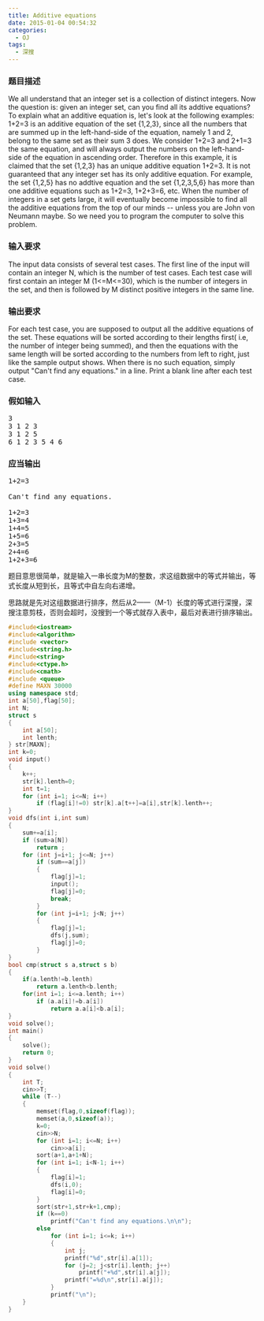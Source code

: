 ```yaml
---
title: Additive equations
date: 2015-01-04 00:54:32
categories:
  - OJ
tags:
  - 深搜
---
```


### 题目描述

We all understand that an integer set is a collection of distinct integers. Now the question is: given an integer set, can you find all its addtive equations? To explain what an additive equation is, let's look at the following examples:
1+2=3 is an additive equation of the set {1,2,3}, since all the numbers that are summed up in the left-hand-side of the equation, namely 1 and 2, belong to the same set as their sum 3 does. We consider 1+2=3 and 2+1=3 the same equation, and will always output the numbers on the left-hand-side of the equation in ascending order. Therefore in this example, it is claimed that the set {1,2,3} has an unique additive equation 1+2=3.
It is not guaranteed that any integer set has its only additive equation. For example, the set {1,2,5} has no addtive equation and the set {1,2,3,5,6} has more than one additive equations such as 1+2=3, 1+2+3=6, etc. When the number of integers in a set gets large, it will eventually become impossible to find all the additive equations from the top of our minds -- unless you are John von Neumann maybe. So we need you to program the computer to solve this problem.

<!-- more -->
### 输入要求

The input data consists of several test cases.
The first line of the input will contain an integer N, which is the number of test cases.
Each test case will first contain an integer M (1<=M<=30), which is the number of integers in the set, and then is followed by M distinct positive integers in the same line.

### 输出要求

For each test case, you are supposed to output all the additive equations of the set. These equations will be sorted according to their lengths first( i.e, the number of integer being summed), and then the equations with the same length will be sorted according to the numbers from left to right, just like the sample output shows. When there is no such equation, simply output "Can't find any equations." in a line. Print a blank line after each test case.

### 假如输入

<pre>3
3 1 2 3
3 1 2 5
6 1 2 3 5 4 6</pre>

### 应当输出

<pre>1+2=3

Can't find any equations.

1+2=3
1+3=4
1+4=5
1+5=6
2+3=5
2+4=6
1+2+3=6</pre>


题目意思很简单，就是输入一串长度为M的整数，求这组数据中的等式并输出，等式长度从短到长，且等式中自左向右递增。

思路就是先对这组数据进行排序，然后从2——（M-1）长度的等式进行深搜，深搜注意剪枝，否则会超时，没搜到一个等式就存入表中，最后对表进行排序输出。

``` cpp
#include<iostream>
#include<algorithm>
#include <vector>
#include<string.h>
#include<string>
#include<ctype.h>
#include<cmath>
#include <queue>
#define MAXN 30000
using namespace std;
int a[50],flag[50];
int N;
struct s
{
    int a[50];
    int lenth;
} str[MAXN];
int k=0;
void input()
{
    k++;
    str[k].lenth=0;
    int t=1;
    for (int i=1; i<=N; i++)
        if (flag[i]!=0) str[k].a[t++]=a[i],str[k].lenth++;
}
void dfs(int i,int sum)
{                
    sum+=a[i];
    if (sum>a[N]) 
        return ;
    for (int j=i+1; j<=N; j++)
        if (sum==a[j])
        {
            flag[j]=1;
            input();
            flag[j]=0;
            break;
        }
        for (int j=i+1; j<N; j++)
        {
            flag[j]=1;
            dfs(j,sum);
            flag[j]=0;
        }
}
bool cmp(struct s a,struct s b)
{
    if(a.lenth!=b.lenth)
        return a.lenth<b.lenth;
    for(int i=1; i<=a.lenth; i++)
        if (a.a[i]!=b.a[i])
            return a.a[i]<b.a[i];
}
void solve();
int main()
{
    solve();
    return 0;
}
void solve()
{   
    int T;
    cin>>T;
    while (T--)
    {
        memset(flag,0,sizeof(flag));
        memset(a,0,sizeof(a));
        k=0;
        cin>>N;
        for (int i=1; i<=N; i++)
            cin>>a[i];
        sort(a+1,a+1+N);
        for (int i=1; i<N-1; i++)
        {
            flag[i]=1;
            dfs(i,0);
            flag[i]=0;
        }
        sort(str+1,str+k+1,cmp);
        if (k==0)
            printf("Can't find any equations.\n\n");
        else
            for (int i=1; i<=k; i++)
            {
                int j;
                printf("%d",str[i].a[1]);
                for (j=2; j<str[i].lenth; j++)
                    printf("+%d",str[i].a[j]);
                printf("=%d\n",str[i].a[j]);
            }
            printf("\n");
    }
}
```